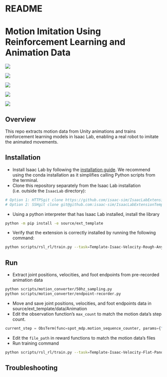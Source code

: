 # README

# Motion Imitation Using Reinforcement Learning and Animation Data

![](https://img.shields.io/badge/IsaacSim-4.5.0-silver.svg)

[](https://img.shields.io/badge/IsaacLab-2.0.0-silver)

![](https://img.shields.io/badge/python-3.10-blue.svg)

![](https://img.shields.io/badge/platform-linux--64-orange.svg)

![](https://img.shields.io/badge/platform-windows--64-orange.svg)

[](https://img.shields.io/badge/pre--commit-enabled-brightgreen?logo=pre-commit&logoColor=white)

![](https://img.shields.io/badge/license-MIT-yellow.svg)

## Overview

This repo extracts motion data from Unity animations and trains reinforcement learning models in Isaac Lab, enabling a real robot to imitate the animated movements.

## Installation

- Install Isaac Lab by following the [installation guide](https://isaac-sim.github.io/IsaacLab/main/source/setup/installation/index.html). We recommend using the conda installation as it simplifies calling Python scripts from the terminal.
- Clone this repository separately from the Isaac Lab installation (i.e. outside the `IsaacLab` directory):

```bash
# Option 1: HTTPSgit clone https://github.com/isaac-sim/IsaacLabExtensionTemplate.git
# Option 2: SSHgit clone git@github.com:isaac-sim/IsaacLabExtensionTemplate.git
```

- Using a python interpreter that has Isaac Lab installed, install the library

```bash
python -m pip install -e source/ext_template
```

- Verify that the extension is correctly installed by running the following command:

```bash
python scripts/rsl_rl/train.py --task=Template-Isaac-Velocity-Rough-Anymal-D-v0
```

## Run

- Extract joint positions, velocities, and foot endpoints from pre-recorded animation data

```bash
python scripts/motion_converter/50hz_sampling.py
python scripts/motion_converter/endpoint-recorder.py
```

- Move and save joint positions, velocities, and foot endpoints data in source/ext_template/data/Animation
- Edit the observation function’s `max_count` to match the motion data’s step count.

```python
current_step = ObsTerm(func=spot_mdp.motion_sequence_counter, params={"asset_cfg": SceneEntityCfg("robot"), "max_count":83})
```

- Edit the `file_path` in reward functions to match the motion data’s files
- Run training command

```bash
python scripts/rsl_rl/train.py --task=Template-Isaac-Velocity-Flat-Panda-v2 --headless --video
```

## Troubleshooting